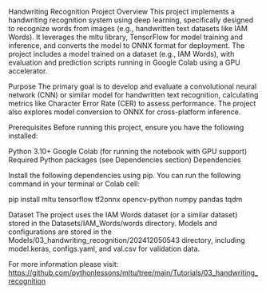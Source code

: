 Handwriting Recognition Project
Overview
This project implements a handwriting recognition system using deep learning, specifically designed to recognize words from images (e.g., handwritten text datasets like IAM Words). It leverages the mltu library, TensorFlow for model training and inference, and converts the model to ONNX format for deployment. The project includes a model trained on a dataset (e.g., IAM Words), with evaluation and prediction scripts running in Google Colab using a GPU accelerator.

Purpose
The primary goal is to develop and evaluate a convolutional neural network (CNN) or similar model for handwritten text recognition, calculating metrics like Character Error Rate (CER) to assess performance. The project also explores model conversion to ONNX for cross-platform inference.

Prerequisites
Before running this project, ensure you have the following installed:

Python 3.10+
Google Colab (for running the notebook with GPU support)
Required Python packages (see Dependencies section)
Dependencies

Install the following dependencies using pip. You can run the following command in your terminal or Colab cell:

pip install mltu tensorflow tf2onnx opencv-python numpy pandas tqdm

Dataset
The project uses the IAM Words dataset (or a similar dataset) stored in the Datasets/IAM_Words/words directory.
Models and configurations are stored in the Models/03_handwriting_recognition/202412050543 directory, including model.keras, configs.yaml, and val.csv for validation data.

For more information please visit: https://github.com/pythonlessons/mltu/tree/main/Tutorials/03_handwriting_recognition